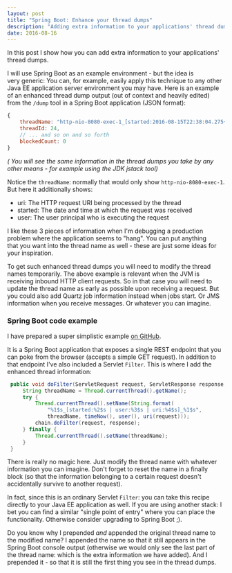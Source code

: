 ```yaml
---
layout: post
title: "Spring Boot: Enhance your thread dumps"
description: "Adding extra information to your applications' thread dumps"
date: 2016-08-16
---
```


In this post I show how you can add extra information to your applications' thread dumps.

I will use Spring Boot as an example environment - but the idea is very generic: You can, for example, easily apply this technique to any other Java EE application server environment you may have. Here is an example of an enhanced thread dump output (out of context and heavily edited) from the `/dump` tool in a Spring Boot application (JSON format):

```javascript
{
    threadName: "http-nio-8080-exec-1_[started:2016-08-15T22:38:04.275+02:00 | user:johndoe | uri:/slowgreetings/duke]_http-nio-8080-exec-1",
    threadId: 24,
    // ... and so on and so forth
    blockedCount: 0
}
```

_( You will see the same information in the thread dumps you take by any other means - for example using the JDK jstack tool)_

Notice the `threadName`: normally that would only show `http-nio-8080-exec-1`. But here it additionally shows:

- uri: The HTTP request URI being processed by the thread
- started: The date and time at which the request was received
- user: The user principal who is executing the request

I like these 3 pieces of information when I'm debugging a production problem where the application seems to "hang". You can put anything that you want into the thread name as well - these are just some ideas for your inspiration.

To get such enhanced thread dumps you will need to modify the thread names temporarily. The above example is relevant when the JVM is receiving inbound HTTP client requests. So in that case you will need to update the thread name as early as possible upon receiving a request. But you could also add Quartz job information instead when jobs start. Or JMS information when you receive messages. Or whatever you can imagine.

### Spring Boot code example
I have prepared a super simplistic example [on GitHub](https://github.com/nickymoelholm/smallexamples/tree/master/enhanced-threaddumps).

It is a Spring Boot application that exposes a single REST endpoint that you can poke from the browser (accepts a simple GET request). In addition to that endpoint I've also included a Servlet `Filter`. This is where I add the enhanced thread information:

```java
 public void doFilter(ServletRequest request, ServletResponse response, FilterChain chain) throws IOException, ServletException {
     String threadName = Thread.currentThread().getName();
     try {
         Thread.currentThread().setName(String.format(
             "%1$s_[started:%2$s | user:%3$s | uri:%4$s]_%1$s",
             threadName, timeNow(), user(), uri(request)));
         chain.doFilter(request, response);
     } finally {
         Thread.currentThread().setName(threadName);
     }
 }
```

There is really no magic here. Just modify the thread name with whatever information you can imagine. Don't forget to reset the name in a finally block (so that the information belonging to a certain request doesn't accidentally survive to another request).

In fact, since this is an ordinary Servlet `Filter`: you can take this recipe directly to your Java EE application as well. If you are using another stack: I bet you can find a similar "single point of entry" where you can place the functionality. Otherwise consider upgrading to Spring Boot ;).

Do you know why I prepended _and_ appended the original thread name to the modified name? I appended the name so that it still appears in the Spring Boot console output (otherwise we would only see the last part of the thread name: which is the extra information we have added). And I prepended it - so that it is still the first thing you see in the thread dumps.
